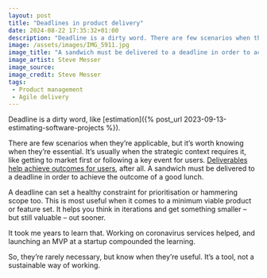 ```yaml
---
layout: post
title: "Deadlines in product delivery"
date: 2024-08-22 17:35:32+01:00
description: "Deadline is a dirty word. There are few scenarios when they’re applicable, but it’s worth knowing when they’re essential."
image: /assets/images/IMG_5911.jpg
image_title: "A sandwich must be delivered to a deadline in order to achieve the outcome of a good lunch"
image_artist: Steve Messer
image_source:
image_credit: Steve Messer
tags:
 - Product management
 - Agile delivery
---
```


Deadline is a dirty word, like [estimation]({% post_url 2023-09-13-estimating-software-projects %}).

There are few scenarios when they’re applicable, but it’s worth knowing when they’re essential. It’s usually when the strategic context requires it, like getting to market first or following a key event for users. [Deliverables help achieve outcomes for users](https://www.jamiearnold.com/blog/2019/8/12/outcomes-goals-and-objectives), after all. A sandwich must be delivered to a deadline in order to achieve the outcome of a good lunch.

A deadline can set a healthy constraint for prioritisation or hammering scope too. This is most useful when it comes to a minimum viable product or feature set. It helps you think in iterations and get something smaller – but still valuable – out sooner.

It took me years to learn that. Working on coronavirus services helped, and launching an MVP at a startup compounded the learning.

So, they’re rarely necessary, but know when they’re useful. It’s a tool, not a sustainable way of working.